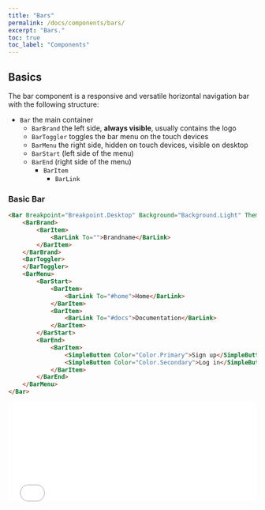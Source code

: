 ```yaml
---
title: "Bars"
permalink: /docs/components/bars/
excerpt: "Bars."
toc: true
toc_label: "Components"
---
```


## Basics

The bar component is a responsive and versatile horizontal navigation bar with the following structure:

- `Bar` the main container
  - `BarBrand` the left side, **always visible**, usually contains the logo
  - `BarToggler` toggles the bar menu on the touch devices
  - `BarMenu` the right side, hidden on touch devices, visible on desktop
  - `BarStart` (left side of the menu)
  - `BarEnd` (right side of the menu)
    - `BarItem`
      - `BarLink`

### Basic Bar

```html
<Bar Breakpoint="Breakpoint.Desktop" Background="Background.Light" Theme="Theme.Light">
    <BarBrand>
        <BarItem>
            <BarLink To="">Brandname</BarLink>
        </BarItem>
    </BarBrand>
    <BarToggler>
    </BarToggler>
    <BarMenu>
        <BarStart>
            <BarItem>
                <BarLink To="#home">Home</BarLink>
            </BarItem>
            <BarItem>
                <BarLink To="#docs">Documentation</BarLink>
            </BarItem>
        </BarStart>
        <BarEnd>
            <BarItem>
                <SimpleButton Color="Color.Primary">Sign up</SimpleButton>
                <SimpleButton Color="Color.Secondary">Log in</SimpleButton>
            </BarItem>
        </BarEnd>
    </BarMenu>
</Bar>
```

<iframe src="/examples/bars/basic/" frameborder="0" scrolling="no" style="width:100%;height:200px;"></iframe>